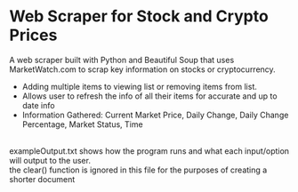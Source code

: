 # Web Scraper for Stock and Crypto Prices
A web scraper built with Python and Beautiful Soup that uses MarketWatch.com to scrap key information on stocks or cryptocurrency. </br>
- Adding multiple items to viewing list or removing items from list. </br>
- Allows user to refresh the info of all their items for accurate and up to date info </br>
- Information Gathered: Current Market Price, Daily Change, Daily Change Percentage, Market Status, Time

</br>
exampleOutput.txt shows how the program runs and what each input/option will output to the user. </br>
the clear() function is ignored in this file for the purposes of creating a shorter document
